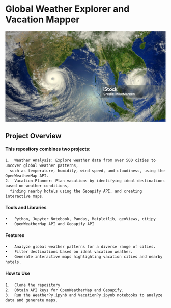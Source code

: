 # Global Weather Explorer and Vacation Mapper
![-python-api-challenge](output_data/Weatherimage.jpg)

## Project Overview

#### This repository combines two projects:
	1.	Weather Analysis: Explore weather data from over 500 cities to uncover global weather patterns, 
      such as temperature, humidity, wind speed, and cloudiness, using the OpenWeatherMap API.
	2.	Vacation Planner: Plan vacations by identifying ideal destinations based on weather conditions, 
      finding nearby hotels using the Geoapify API, and creating interactive maps.
      
      
#### Tools and Libraries
	•	Python, Jupyter Notebook, Pandas, Matplotlib, geoViews, citipy
	•	OpenWeatherMap API and Geoapify API

#### Features

	•	Analyze global weather patterns for a diverse range of cities.
	•	Filter destinations based on ideal vacation weather.
	•	Generate interactive maps highlighting vacation cities and nearby hotels.

#### How to Use

	1.	Clone the repository
	2.	Obtain API keys for OpenWeatherMap and Geoapify.
	3.	Run the WeatherPy.ipynb and VacationPy.ipynb notebooks to analyze data and generate maps.
